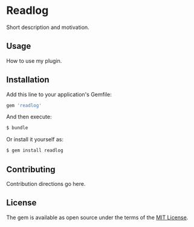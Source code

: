 # Readlog
Short description and motivation.

## Usage
How to use my plugin.

## Installation
Add this line to your application's Gemfile:

```ruby
gem 'readlog'
```

And then execute:
```bash
$ bundle
```

Or install it yourself as:
```bash
$ gem install readlog
```

## Contributing
Contribution directions go here.

## License
The gem is available as open source under the terms of the [MIT License](https://opensource.org/licenses/MIT).
